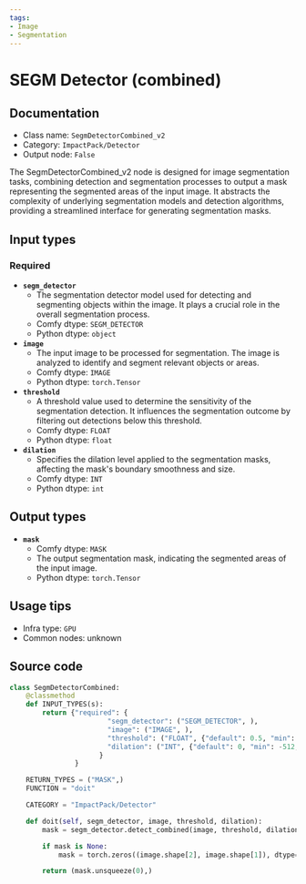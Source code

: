 ```yaml
---
tags:
- Image
- Segmentation
---
```


# SEGM Detector (combined)
## Documentation
- Class name: `SegmDetectorCombined_v2`
- Category: `ImpactPack/Detector`
- Output node: `False`

The SegmDetectorCombined_v2 node is designed for image segmentation tasks, combining detection and segmentation processes to output a mask representing the segmented areas of the input image. It abstracts the complexity of underlying segmentation models and detection algorithms, providing a streamlined interface for generating segmentation masks.
## Input types
### Required
- **`segm_detector`**
    - The segmentation detector model used for detecting and segmenting objects within the image. It plays a crucial role in the overall segmentation process.
    - Comfy dtype: `SEGM_DETECTOR`
    - Python dtype: `object`
- **`image`**
    - The input image to be processed for segmentation. The image is analyzed to identify and segment relevant objects or areas.
    - Comfy dtype: `IMAGE`
    - Python dtype: `torch.Tensor`
- **`threshold`**
    - A threshold value used to determine the sensitivity of the segmentation detection. It influences the segmentation outcome by filtering out detections below this threshold.
    - Comfy dtype: `FLOAT`
    - Python dtype: `float`
- **`dilation`**
    - Specifies the dilation level applied to the segmentation masks, affecting the mask's boundary smoothness and size.
    - Comfy dtype: `INT`
    - Python dtype: `int`
## Output types
- **`mask`**
    - Comfy dtype: `MASK`
    - The output segmentation mask, indicating the segmented areas of the input image.
    - Python dtype: `torch.Tensor`
## Usage tips
- Infra type: `GPU`
- Common nodes: unknown


## Source code
```python
class SegmDetectorCombined:
    @classmethod
    def INPUT_TYPES(s):
        return {"required": {
                        "segm_detector": ("SEGM_DETECTOR", ),
                        "image": ("IMAGE", ),
                        "threshold": ("FLOAT", {"default": 0.5, "min": 0.0, "max": 1.0, "step": 0.01}),
                        "dilation": ("INT", {"default": 0, "min": -512, "max": 512, "step": 1}),
                      }
                }

    RETURN_TYPES = ("MASK",)
    FUNCTION = "doit"

    CATEGORY = "ImpactPack/Detector"

    def doit(self, segm_detector, image, threshold, dilation):
        mask = segm_detector.detect_combined(image, threshold, dilation)

        if mask is None:
            mask = torch.zeros((image.shape[2], image.shape[1]), dtype=torch.float32, device="cpu")

        return (mask.unsqueeze(0),)

```
